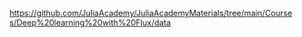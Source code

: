 https://github.com/JuliaAcademy/JuliaAcademyMaterials/tree/main/Courses/Deep%20learning%20with%20Flux/data
